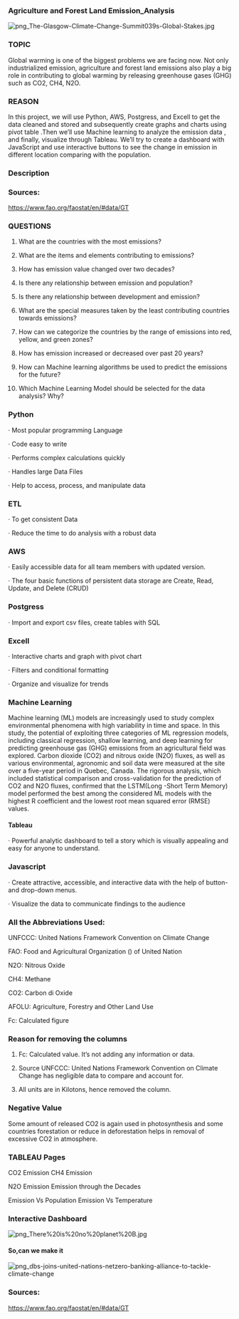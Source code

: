 ### Agriculture and Forest Land Emission_Analysis

![png_The-Glasgow-Climate-Change-Summit039s-Global-Stakes.jpg](https://github.com/bireshk/DataAnalyticsProject/blob/main/png/The-Glasgow-Climate-Change-Summit039s-Global-Stakes.jpg)

### TOPIC
Global warming is one of the biggest problems we are facing now. Not only industrialized emission, agriculture and forest land emissions also play a big role in contributing to global warming by releasing greenhouse gases (GHG) such as CO2, CH4, N2O.

### REASON

In this project, we will use Python, AWS, Postgress, and Excell to get the data cleaned and stored and subsequently create graphs and charts using pivot table .Then we’ll use Machine learning to analyze the emission data , and finally, visualize through Tableau. We’ll try to create a dashboard with JavaScript and use interactive buttons to see the change in emission in different location comparing with the population.

### Description

### Sources:
https://www.fao.org/faostat/en/#data/GT


### QUESTIONS

1. What are the countries with the most emissions?

2. What are the items and elements contributing to emissions?

3. How has emission value changed over two decades?

4. Is there any relationship between emission and population?

5. Is there any relationship between development and emission?

6. What are the special measures taken by the least contributing countries towards emissions?
7. How can we categorize the countries by the range of emissions into red, yellow, and green zones?

8. How has emission increased or decreased over past 20 years?

9. How can Machine learning algorithms be used to predict the emissions for the future?

10. Which Machine Learning Model should be selected for the data analysis? Why?


### Python

· Most popular programming Language

· Code easy to write

· Performs complex calculations quickly

· Handles large Data Files

· Help to access, process, and manipulate data

### ETL

· To get consistent Data

· Reduce the time to do analysis with a robust data

### AWS

· Easily accessible data for all team members with updated version.

· The four basic functions of persistent data storage are Create, Read, Update, and Delete (CRUD)

### Postgress

· Import and export csv files, create tables with SQL

### Excell

· Interactive charts and graph with pivot chart

· Filters and conditional formatting

· Organize and visualize for trends

### Machine Learning

Machine learning (ML) models are increasingly used to study complex environmental phenomena with high variability in time and space. In this study, the potential of exploiting three categories of ML regression models, including classical regression, shallow learning, and deep learning for predicting greenhouse gas (GHG) emissions from an agricultural field was explored. Carbon dioxide (CO2) and nitrous oxide (N2O) fluxes, as well as various environmental, agronomic and soil data were measured at the site over a five-year period in Quebec, Canada. The rigorous analysis, which included statistical comparison and cross-validation for the prediction of CO2 and N2O fluxes, confirmed that the LSTM(Long -Short Term Memory) model performed the best among the considered ML models with the highest R coefficient and the lowest root mean squared error (RMSE) values.

#### Tableau

· Powerful analytic dashboard to tell a story which is visually appealing and easy for anyone to understand.

### Javascript

· Create attractive, accessible, and interactive data with the help of button- and drop-down menus.

· Visualize the data to communicate findings to the audience



### All the Abbreviations Used:

UNFCCC: United Nations Framework Convention on Climate Change

FAO: Food and Agricultural Organization () of United Nation

N2O: Nitrous Oxide

CH4: Methane

CO2: Carbon di Oxide

AFOLU: Agriculture, Forestry and Other Land Use

Fc: Calculated figure

### Reason for removing the columns

1. Fc: Calculated value. It’s not adding any information or data.

2. Source UNFCCC: United Nations Framework Convention on Climate Change has negligible data to compare and account for.

3. All units are in Kilotons, hence removed the column.

### Negative Value

Some amount of released CO2 is again used in photosynthesis and some countries forestation or reduce in deforestation helps in removal of excessive CO2 in atmosphere.

### TABLEAU Pages

CO2 Emission CH4 Emission

N2O Emission Emission through the Decades

Emission Vs Population Emission Vs Temperature

### Interactive Dashboard



 ![png_There%20is%20no%20planet%20B.jpg](https://github.com/bireshk/DataAnalyticsProject/blob/main/png/There%20is%20no%20planet%20B.png)
 
 
 #### So,can we make it 

 ![png_dbs-joins-united-nations-netzero-banking-alliance-to-tackle-climate-change](https://github.com/bireshk/DataAnalyticsProject/blob/main/png/dbs-joins-united-nations-netzero-banking-alliance-to-tackle-climate-change.jpeg)
 
 
 
### Sources:

https://www.fao.org/faostat/en/#data/GT

